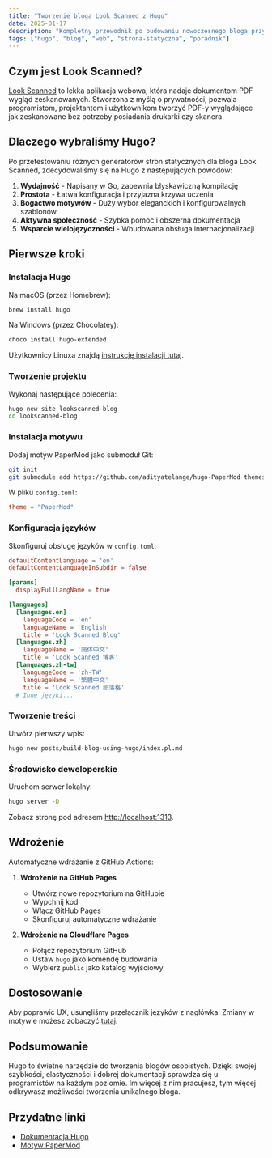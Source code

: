 ```yaml
---
title: "Tworzenie bloga Look Scanned z Hugo"
date: 2025-01-17
description: "Kompletny przewodnik po budowaniu nowoczesnego bloga przy użyciu generatora stron statycznych Hugo. Od instalacji po wdrożenie, wraz z konfiguracją i dostosowaniem - odpowiedni dla programistów na każdym poziomie."
tags: ["hugo", "blog", "web", "strona-statyczna", "poradnik"]
---
```


## Czym jest Look Scanned?

[Look Scanned](https://lookscanned.io) to lekka aplikacja webowa, która nadaje dokumentom PDF wygląd zeskanowanych. Stworzona z myślą o prywatności, pozwala programistom, projektantom i użytkownikom tworzyć PDF-y wyglądające jak zeskanowane bez potrzeby posiadania drukarki czy skanera.

## Dlaczego wybraliśmy Hugo?

Po przetestowaniu różnych generatorów stron statycznych dla bloga Look Scanned, zdecydowaliśmy się na Hugo z następujących powodów:

1. **Wydajność** - Napisany w Go, zapewnia błyskawiczną kompilację
2. **Prostota** - Łatwa konfiguracja i przyjazna krzywa uczenia
3. **Bogactwo motywów** - Duży wybór eleganckich i konfigurowalnych szablonów
4. **Aktywna społeczność** - Szybka pomoc i obszerna dokumentacja
5. **Wsparcie wielojęzyczności** - Wbudowana obsługa internacjonalizacji

## Pierwsze kroki

### Instalacja Hugo

Na macOS (przez Homebrew):

```bash
brew install hugo
```

Na Windows (przez Chocolatey):

```bash
choco install hugo-extended
```

Użytkownicy Linuxa znajdą [instrukcję instalacji tutaj](https://gohugo.io/installation/linux/).

### Tworzenie projektu

Wykonaj następujące polecenia:

```bash
hugo new site lookscanned-blog
cd lookscanned-blog
```

### Instalacja motywu

Dodaj motyw PaperMod jako submoduł Git:

```bash
git init
git submodule add https://github.com/adityatelange/hugo-PaperMod themes/PaperMod
```

W pliku `config.toml`:

```toml
theme = "PaperMod"
```

### Konfiguracja języków

Skonfiguruj obsługę języków w `config.toml`:

```toml
defaultContentLanguage = 'en'
defaultContentLanguageInSubdir = false

[params]
  displayFullLangName = true

[languages]
  [languages.en]
    languageCode = 'en'
    languageName = 'English'
    title = 'Look Scanned Blog'
  [languages.zh]
    languageName = '简体中文'
    title = 'Look Scanned 博客'
  [languages.zh-tw]
    languageCode = 'zh-TW'
    languageName = '繁體中文'
    title = 'Look Scanned 部落格'
  # Inne języki...
```

### Tworzenie treści

Utwórz pierwszy wpis:

```bash
hugo new posts/build-blog-using-hugo/index.pl.md
```

### Środowisko deweloperskie

Uruchom serwer lokalny:

```bash
hugo server -D
```

Zobacz stronę pod adresem [http://localhost:1313](http://localhost:1313).

## Wdrożenie

Automatyczne wdrażanie z GitHub Actions:

1. **Wdrożenie na GitHub Pages**

   - Utwórz nowe repozytorium na GitHubie
   - Wypchnij kod
   - Włącz GitHub Pages
   - Skonfiguruj automatyczne wdrażanie

2. **Wdrożenie na Cloudflare Pages**
   - Połącz repozytorium GitHub
   - Ustaw `hugo` jako komendę budowania
   - Wybierz `public` jako katalog wyjściowy

## Dostosowanie

Aby poprawić UX, usunęliśmy przełącznik języków z nagłówka. Zmiany w motywie możesz zobaczyć [tutaj](https://github.com/lookscanned/lookscanned-blog/blob/main/layouts/partials/header.html).

## Podsumowanie

Hugo to świetne narzędzie do tworzenia blogów osobistych. Dzięki swojej szybkości, elastyczności i dobrej dokumentacji sprawdza się u programistów na każdym poziomie. Im więcej z nim pracujesz, tym więcej odkrywasz możliwości tworzenia unikalnego bloga.

## Przydatne linki

- [Dokumentacja Hugo](https://gohugo.io/documentation/)
- [Motyw PaperMod](https://github.com/adityatelange/hugo-PaperMod)
